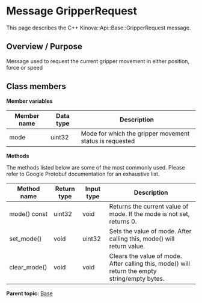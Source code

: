 # Message GripperRequest

This page describes the C++ Kinova::Api::Base::GripperRequest message.

## Overview / Purpose

Message used to request the current gripper movement in either position, force or speed

## Class members

 **Member variables** 

|Member name|Data type|Description|
|-----------|---------|-----------|
|mode|uint32|Mode for which the gripper movement status is requested|

 **Methods** 

The methods listed below are some of the most commonly used. Please refer to Google Protobuf documentation for an exhaustive list.

|Method name|Return type|Input type|Description|
|-----------|-----------|----------|-----------|
|mode\(\) const|uint32|void|Returns the current value of mode. If the mode is not set, returns 0.|
|set\_mode\(\)|void|uint32|Sets the value of mode. After calling this, mode\(\) will return value.|
|clear\_mode\(\)|void|void|Clears the value of mode. After calling this, mode\(\) will return the empty string/empty bytes.|

**Parent topic:** [Base](../references/summary_Base.md)


